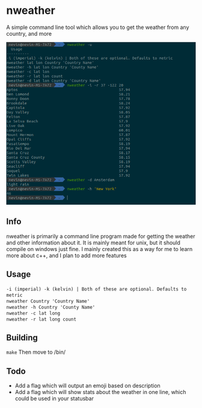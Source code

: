 # nweather

A simple command line tool which allows you to get the weather from any country, and more

![1](../images/1.png)

## Info
nweather is primarily a command line program made for getting the weather and other information about it. It is mainly meant for unix, but it should compile on windows just fine.
I mainly created this as a way for me to learn more about c++, and I plan to add more features

## Usage
```
-i (imperial) -k (kelvin) | Both of these are optional. Defaults to metric
nweather Country 'Country Name'
nweather -h Country 'County Name'
nweather -c lat long
nweather -r lat long count
```

## Building
`make`
Then move to /bin/

## Todo
* Add a flag which will output an emoji based on description
* Add a flag which will show stats about the weather in one line, which could be used in your statusbar
